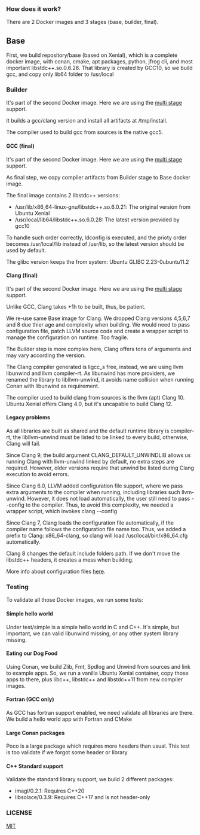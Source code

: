 ### How does it work?

There are 2 Docker images and 3 stages (base, builder, final).

## Base

First, we build repository/base (based on Xenial), which is a complete docker image,
with conan, cmake, apt packages, python, jfrog cli, and most important
libstdc++.so.0.6.28. That library is created by GCC10, so we build gcc,
and copy only lib64 folder to /usr/local

### Builder

It's part of the second Docker image.
Here we are using the [multi stage](https://docs.docker.com/develop/develop-images/multistage-build/) support.

It builds a gcc/clang version and install all artifacts at /tmp/install.

The compiler used to build gcc from sources is the native gcc5.

#### GCC (final)

It's part of the second Docker image.
Here we are using the [multi stage](https://docs.docker.com/develop/develop-images/multistage-build/) support.

As final step, we copy compiler artifacts from Builder stage to Base docker image.

The final image contains 2 libstdc++ versions:
- /usr/lib/x86_64-linux-gnu/libstdc++.so.6.0.21: The original version from Ubuntu Xenial
- /usr/local/lib64/libstdc++.so.6.0.28: The latest version provided by gcc10

To handle such order correctly, ldconfig is executed, and the prioty order becomes
/usr/local/lib instead of /usr/lib, so the latest version should be used by
default.

The glibc version keeps the from system: Ubuntu GLIBC 2.23-0ubuntu11.2

#### Clang (final)

It's part of the second Docker image.
Here we are using the [multi stage](https://docs.docker.com/develop/develop-images/multistage-build/) support.

Unlike GCC, Clang takes +1h to be built, thus, be patient.

We re-use same Base image for Clang. We dropped Clang versions 4,5,6,7 and 8 due thier age
and complexity when building. We would need to pass configuration file, patch LLVM source
code and create a wrapper script to manage the configuration on runtime. Too fragile.

The Builder step is more complex here, Clang offers tons of arguments and may vary
according the version.

The Clang compiler generated is ligcc_s free, instead, we are using llvm libunwind
and llvm compiler-rt. As libunwind has more providers, we renamed the library to
libllvm-unwind, it avoids name collision when running Conan with libunwind as
requirement.

The compiler used to build clang from sources is the llvm (apt) Clang 10.
Ubuntu Xenial offers Clang 4.0, but it's uncapable to build Clang 12.

#### Legacy problems

As all libraries are built as shared and the default runtime library is compiler-rt,
the libllvm-unwind must be listed to be linked to every build, otherwise, Clang will
fail.

Since Clang 9, the build argument CLANG_DEFAULT_UNWINDLIB allows us running Clang with
llvm-unwind linked by default, no extra steps are required. However, older versions
require that unwind be listed during Clang execution to avoid errors.

Since Clang 6.0, LLVM added configuration file support, where we pass extra arguments
to the compiler when running, including libraries such llvm-unwind. However, it does
not load automatically, the user still need to pass --config <path> to the compiler.
Thus, to avoid this complexity, we needed a wrapper script, which invokes clang --config

Since Clang 7, Clang loads the configuration file automatically, if the compiler name
follows the configuration file name too. Thus, we added a prefix to Clang: x86_64-clang,
so clang will load /usr/local/bin/x86_64.cfg automatically.

Clang 8 changes the default include folders path. If we don't move the libstdc++ headers,
it creates a mess when building.

More info about configuration files [here](https://clang.llvm.org/docs/UsersManual.html#configuration-files).

### Testing

To validate all those Docker images, we run some tests:

#### Simple hello world

Under test/simple is a simple hello world in C and C++. It's simple, but important,
we can valid libunwind missing, or any other system library missing.

#### Eating our Dog Food

Using Conan, we build Zlib, Fmt, Spdlog and Unwind from sources and link to example apps.
So, we run a vanilla Ubuntu Xenial container, copy those apps to there, plus libc++,
libstdc++ and libstdc++11 from new compiler images.

#### Fortran (GCC only)

As GCC has fortran support enabled, we need validate all libraries are there.
We build a hello world app with Fortran and CMake

#### Large Conan packages

Poco is a large package which requires more headers than usual.
This test is too validate if we forgot some header or library

#### C++ Standard support

Validate the standard library support, we build 2 different packages:

- imagl/0.2.1: Requires C++20
- libsolace/0.3.9: Requires C++17 and is not header-only

### LICENSE

[MIT](LICENSE)
